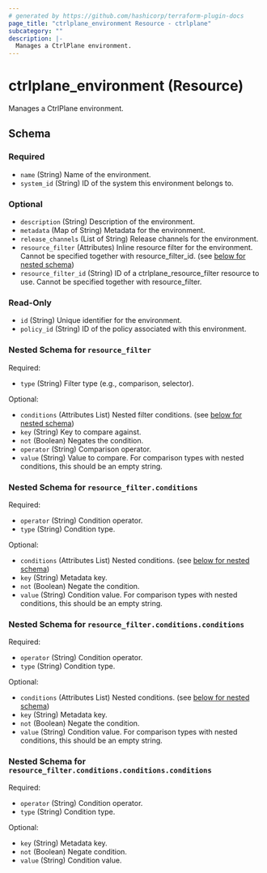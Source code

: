 ```yaml
---
# generated by https://github.com/hashicorp/terraform-plugin-docs
page_title: "ctrlplane_environment Resource - ctrlplane"
subcategory: ""
description: |-
  Manages a CtrlPlane environment.
---
```


# ctrlplane_environment (Resource)

Manages a CtrlPlane environment.



<!-- schema generated by tfplugindocs -->
## Schema

### Required

- `name` (String) Name of the environment.
- `system_id` (String) ID of the system this environment belongs to.

### Optional

- `description` (String) Description of the environment.
- `metadata` (Map of String) Metadata for the environment.
- `release_channels` (List of String) Release channels for the environment.
- `resource_filter` (Attributes) Inline resource filter for the environment. Cannot be specified together with resource_filter_id. (see [below for nested schema](#nestedatt--resource_filter))
- `resource_filter_id` (String) ID of a ctrlplane_resource_filter resource to use. Cannot be specified together with resource_filter.

### Read-Only

- `id` (String) Unique identifier for the environment.
- `policy_id` (String) ID of the policy associated with this environment.

<a id="nestedatt--resource_filter"></a>
### Nested Schema for `resource_filter`

Required:

- `type` (String) Filter type (e.g., comparison, selector).

Optional:

- `conditions` (Attributes List) Nested filter conditions. (see [below for nested schema](#nestedatt--resource_filter--conditions))
- `key` (String) Key to compare against.
- `not` (Boolean) Negates the condition.
- `operator` (String) Comparison operator.
- `value` (String) Value to compare. For comparison types with nested conditions, this should be an empty string.

<a id="nestedatt--resource_filter--conditions"></a>
### Nested Schema for `resource_filter.conditions`

Required:

- `operator` (String) Condition operator.
- `type` (String) Condition type.

Optional:

- `conditions` (Attributes List) Nested conditions. (see [below for nested schema](#nestedatt--resource_filter--conditions--conditions))
- `key` (String) Metadata key.
- `not` (Boolean) Negate the condition.
- `value` (String) Condition value. For comparison types with nested conditions, this should be an empty string.

<a id="nestedatt--resource_filter--conditions--conditions"></a>
### Nested Schema for `resource_filter.conditions.conditions`

Required:

- `operator` (String) Condition operator.
- `type` (String) Condition type.

Optional:

- `conditions` (Attributes List) Nested conditions. (see [below for nested schema](#nestedatt--resource_filter--conditions--conditions--conditions))
- `key` (String) Metadata key.
- `not` (Boolean) Negate the condition.
- `value` (String) Condition value. For comparison types with nested conditions, this should be an empty string.

<a id="nestedatt--resource_filter--conditions--conditions--conditions"></a>
### Nested Schema for `resource_filter.conditions.conditions.conditions`

Required:

- `operator` (String) Condition operator.
- `type` (String) Condition type.

Optional:

- `key` (String) Metadata key.
- `not` (Boolean) Negate condition.
- `value` (String) Condition value.
